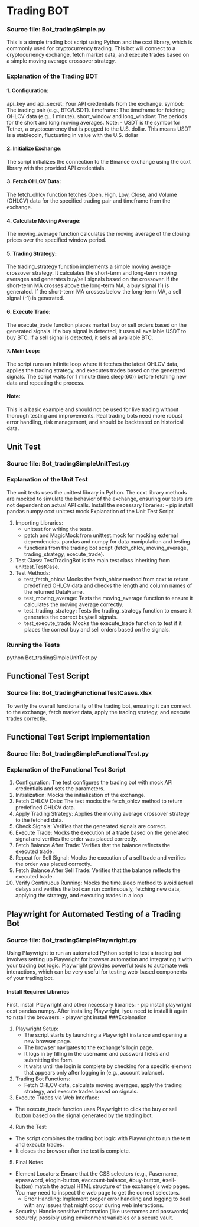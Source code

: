 # Trading BOT # 
### Source file: Bot_tradingSimple.py 
This is a simple trading bot script using Python and the ccxt library, which is commonly used for cryptocurrency trading. 
This bot will connect to a cryptocurrency exchange, fetch market data, and execute trades based on a simple moving average crossover strategy.
### Explanation of the Trading BOT
#### 1.	Configuration:
api_key and api_secret: Your API credentials from the exchange.
symbol: The trading pair (e.g., BTC/USDT). timeframe: The timeframe for fetching OHLCV data (e.g., 1 minute).
short_window and long_window: The periods for the short and long moving averages. Note: - USDT is the symbol for Tether, a cryptocurrency that is pegged to the U.S. dollar. This means USDT is a stablecoin, fluctuating in value with the U.S. dollar
#### 2.	Initialize Exchange:
The script initializes the connection to the Binance exchange using the ccxt library with the provided API credentials.
#### 3.	Fetch OHLCV Data:
The fetch_ohlcv function fetches Open, High, Low, Close, and Volume (OHLCV) data for the specified trading pair and timeframe from the exchange.
#### 4.	Calculate Moving Average:
The moving_average function calculates the moving average of the closing prices over the specified window period.
#### 5.	Trading Strategy:
  The trading_strategy function implements a simple moving average crossover strategy. It calculates the short-term and long-term moving averages and generates buy/sell signals based on the crossover. If the short-term MA crosses above the long-term MA, a buy signal (1) is generated.
If the short-term MA crosses below the long-term MA, a sell signal (-1) is generated.
#### 6.	Execute Trade:
The execute_trade function places market buy or sell orders based on the generated signals.
If a buy signal is detected, it uses all available USDT to buy BTC.
If a sell signal is detected, it sells all available BTC.
#### 7.	Main Loop:
  The script runs an infinite loop where it fetches the latest OHLCV data, applies the trading strategy, and executes trades based on the generated signals.
  The script waits for 1 minute (time.sleep(60)) before fetching new data and repeating the process.
#### Note:
This is a basic example and should not be used for live trading without thorough testing and improvements. Real trading bots need more robust error handling, risk management, and should be backtested on historical data.

## Unit Test  
### Source file: Bot_tradingSimpleUnitTest.py
### Explanation of the Unit Test
The unit tests uses the unittest library in Python. 
The ccxt library methods are mocked to simulate the behavior of the exchange, ensuring our tests are not dependent on actual API calls. 
Install the necessary libraries: - pip install pandas numpy ccxt unittest mock
Explanation of the Unit Test Script

1.	Importing Libraries:
    - unittest for writing the tests.
    - patch and MagicMock from unittest.mock for mocking external dependencies. pandas and numpy for data manipulation and testing.
    - functions from the trading bot script (fetch_ohlcv, moving_average, trading_strategy, execute_trade).
2.	Test Class:
TestTradingBot is the main test class inheriting from unittest.TestCase.
3.	Test Methods:
    - test_fetch_ohlcv: Mocks the fetch_ohlcv method from ccxt to return predefined OHLCV data and checks the length and column names of the returned DataFrame.
    - test_moving_average: Tests the moving_average function to ensure it calculates the moving average correctly.
    - test_trading_strategy: Tests the trading_strategy function to ensure it generates the correct buy/sell signals.
    - test_execute_trade: Mocks the execute_trade function to test if it places the correct buy and sell orders based on the signals.
### Running the Tests
python Bot_tradingSimpleUnitTest.py
## Functional Test Script
### Source file: Bot_tradingFunctionalTestCases.xlsx
To verify the overall functionality of the trading bot, ensuring it can connect to the exchange, fetch market data, apply the trading strategy, and execute trades correctly.
## Functional Test Script Implementation
### Source file: Bot_tradingSimpleFunctionalTest.py
### Explanation of the Functional Test Script
1.	Configuration:
The test configures the trading bot with mock API credentials and sets the parameters.
2.	Initialization:
Mocks the initialization of the exchange.
3.	Fetch OHLCV Data:
The test mocks the fetch_ohlcv method to return predefined OHLCV data.
4.	Apply Trading Strategy:
Applies the moving average crossover strategy to the fetched data.
5.	Check Signals:
Verifies that the generated signals are correct.
6.	Execute Trade:
Mocks the execution of a trade based on the generated signal and verifies the order was placed correctly.
7.	Fetch Balance After Trade:
Verifies that the balance reflects the executed trade.
8.	Repeat for Sell Signal:
Mocks the execution of a sell trade and verifies the order was placed correctly.
9.	Fetch Balance After Sell Trade:
Verifies that the balance reflects the executed trade.
10.	Verify Continuous Running:
Mocks the time.sleep method to avoid actual delays and verifies the bot can run continuously, fetching new data, applying the strategy, and executing trades in a loop
## Playwright for Automated Testing of a Trading Bot
### Source file: Bot_tradingSimplePlaywright.py
Using Playwright to run an automated Python script to test a trading bot involves setting up Playwright for browser automation and integrating it with your trading bot logic. Playwright provides powerful tools to automate web interactions, which can be very useful for testing web-based components of your trading bot.
#### Install Required Libraries
First, install Playwright and other necessary libraries: - pip install playwright ccxt pandas numpy.  After installing Playwright, iyou need to install it again to nstall the browsers: - playwright install
###Explanation
1.	Playwright Setup:
    - The script starts by launching a Playwright instance and opening a new browser page.
    - The browser navigates to the exchange's login page.
    - It logs in by filling in the username and password fields and submitting the form.
    - It waits until the login is complete by checking for a specific element that appears only after logging in (e.g., account balance).
2.	Trading Bot Functions:
    - Fetch OHLCV data, calculate moving averages, apply the trading strategy, and execute trades based on signals.
3.	Execute Trades via Web Interface:
  - The execute_trade function uses Playwright to click the buy or sell button based on the signal generated by the trading bot.
4.	Run the Test:
  - The script combines the trading bot logic with Playwright to run the test and execute trades.
  - It closes the browser after the test is complete.
5. Final Notes
  - Element Locators: Ensure that the CSS selectors (e.g., #username, #password,
#login-button, #account-balance, #buy-button, #sell-button) match the actual HTML structure of the exchange's web pages. You may need to inspect the web page to get the correct selectors.
    - Error Handling: Implement proper error handling and logging to deal with any issues that might occur during web interactions.
  - Security: Handle sensitive information (like usernames and passwords) securely, possibly using environment variables or a secure vault.

